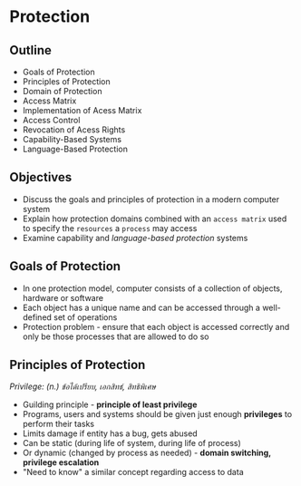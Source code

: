 # Protection

## Outline
+ Goals of Protection
+ Principles of Protection
+ Domain of Protection
+ Access Matrix
+ Implementation of Acess Matrix
+ Access Control
+ Revocation of Acess Rights
+ Capability-Based Systems
+ Language-Based Protection

## Objectives
+ Discuss the goals and principles of protection in a modern computer system
+ Explain how protection domains combined with an `access matrix` used to specify the `resources` a `process` may access
+ Examine capability and _language-based protection_ systems

## Goals of Protection
+ In one protection model, computer consists of a collection of objects, hardware or software
+ Each object has a unique name and can be accessed through a well-defined set of operations
+ Protection problem - ensure that each object is accessed correctly and only be those processes that are allowed to do so

## Principles of Protection
_Privilege: (n.) ข้อได้เปรียบ, เอกสิทธ์, สิทธิพิเศษ_
+ Guilding principle - **principle of least privilege**
 + Programs, users and systems should be given just enough **privileges** to perform their tasks
 + Limits damage if entity has a bug, gets abused
 + Can be static (during life of system, during life of process)
 + Or dynamic (changed by process as needed) - **domain switching, privilege escalation**
 + "Need to know" a similar concept regarding access to data
